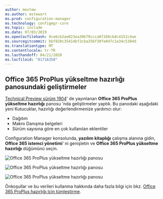 ```yaml
---
author: mestew
ms.author: mstewart
ms.prod: configuration-manager
ms.technology: configmgr-core
ms.topic: include
ms.date: 07/03/2019
ms.openlocfilehash: 9ce6cb2ae023ea30679ccca0f268cbdc4152c4ae
ms.sourcegitcommit: bbf820c35414bf2cba356f30fe047c1a34c5384d
ms.translationtype: MT
ms.contentlocale: tr-TR
ms.lasthandoff: 04/21/2020
ms.locfileid: "81716358"
---
```

## <a name="improvements-to-office-365-proplus-upgrade-readiness-dashboard"></a>Office 365 ProPlus yükseltme hazırlığı panosundaki geliştirmeler
<!--4021125-->


[Technical Preview sürüm 1904](../../technical-preview-1904.md#bkmk_o365)' de yayınlanan **Office 365 ProPlus yükseltme hazırlığı** panosu 'nda geliştirmeler yaptık. Bu panodaki aşağıdaki yeni Kutucuklar, hazırlığı değerlendirmenize yardımcı olur:

- Dağıtım
- Makro Danışma belgeleri
- Sürüm sayısına göre en çok kullanılan eklentiler

Configuration Manager konsolunda, **yazılım kitaplığı** çalışma alanına gidin, **Office 365 istemci yönetimi**' ni genişletin ve **Office 365 ProPlus yükseltme hazırlığı** düğümünü seçin.

![Office 365 ProPlus yükseltme hazırlığı panosu](../../media/4021125-office-365-upgrade-readiness-dashboard.png)

![Office 365 ProPlus yükseltme hazırlığı panosu](../../media/4021125-office-365-to-add-ins.png)

![Office 365 ProPlus yükseltme hazırlığı panosu](../../media/4021125-office-365-macro-advisories.png)

Önkoşullar ve bu verileri kullanma hakkında daha fazla bilgi için bkz. [Office 365 ProPlus hazırlığı Için tümleştirme](https://docs.microsoft.com/sccm/sum/deploy-use/office-365-dashboard#bkmk_o365_readiness).

